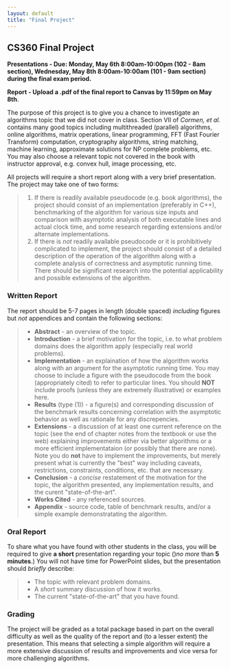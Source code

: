```yaml
---
layout: default
title: "Final Project"
---
```


## CS360 Final Project

**Presentations - Due: Monday, May 6th 8:00am-10:00pm (102 - 8am section), Wednesday, May 8th 8:00am-10:00am (101 - 9am section) during the final exam period.**

**Report - Upload a .pdf of the final report to Canvas by 11:59pm on May 8th**.

The purpose of this project is to give you a chance to investigate an algorithms topic that we did not cover in class. Section VII of *Cormen, et al.* contains many good topics including multithreaded (parallel) algorithms, online algorithms, matrix operations, linear programming, FFT (Fast Fourier Transform) computation, cryptography algorithms, string matching, machine learning, approximate solutions for NP complete problems, etc. You may also choose a relevant topic not covered in the book with instructor approval, e.g. convex hull, image processing, etc.

All projects will require a short report along with a very brief presentation. The project may take one of two forms:

> 1.  If there is readily available pseudocode (e.g. book algorithms), the project should consist of an implementation (preferably in C++), benchmarking of the algorithm for various size inputs and comparison with asymptotic analysis of both executable lines and actual clock time, and some research regarding extensions and/or alternate implementations.
> 2.  If there is *not* readily available pseudocode or it is prohibitively complicated to implement, the project should consist of a detailed description of the operation of the algorithm along with a complete analysis of correctness and asymptotic running time. There should be significant research into the potential applicability and possible extensions of the algorithm.

### Written Report

The report should be 5-7 pages in length (double spaced) *including* figures but *not* appendices and contain the following sections:

> -   **Abstract** - an overview of the topic.
> -   **Introduction** - a brief motivation for the topic, i.e. to what problem domains does the algorithm apply (especially real world problems).
> -   **Implementation** - an explaination of how the algorithm works along with an argument for the asymptotic running time. You may choose to include a figure with the pseudocode from the book (appropriately cited) to refer to particular lines. You should **NOT** include proofs (unless they are extremely illustrative) or examples here.
> -   **Results** (type (1)) - a figure(s) and corresponding discussion of the benchmark results concerning correlation with the asymptotic behavior as well as rationale for any discrepencies.
> -   **Extensions** - a discussion of at least one current reference on the topic (see the end of chapter notes from the textbook or use the web) explaining improvements either via better algorithms or a more efficient implementataion (or possibly that there are none). Note you do **not** have to implement the improvements, but merely present what is currently the "best" way including caveats, restrictions, constraints, conditions, etc. that are necessary.
> -   **Conclusion** - a *concise* restatement of the motivation for the topic, the algorithm presented, any implementation results, and the curent "state-of-the-art".
> -   **Works Cited** - any referenced sources.
> -   **Appendix** - source code, table of benchmark results, and/or a simple example demonstratating the algorithm.

### Oral Report

To share what you have found with other students in the class, you will be required to give **a short** presentation regarding your topic ()*no more* than **5 minutes**.) You will not have time for PowerPoint slides, but the presentation should *briefly* describe:

> -   The topic with relevant problem domains.
> -   A *short* summary discussion of how it works.
> -   The current "state-of-the-art" that you have found.

### Grading

The project will be graded as a total package based in part on the overall difficulty as well as the quality of the report and (to a lesser extent) the presentation. This means that selecting a simple algorithm will require a more extensive discussion of results and improvements and vice versa for more challenging algorithms.

